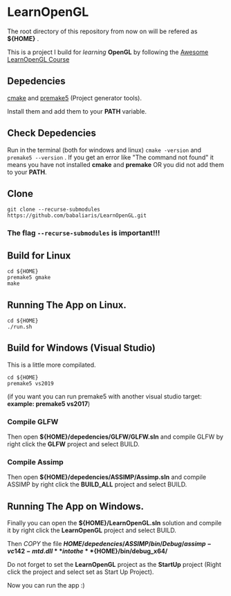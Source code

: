 # LearnOpenGL

The root directory of this repository from now on will be refered as **${HOME}** .

This is a project I build for *learning* **OpenGL** by following the [Awesome LearnOpenGL Course](https://learnopengl.com/)

## Depedencies
[cmake](https://cmake.org/download/) and [premake5](https://premake.github.io/) (Project generator tools).

Install them and add them to your **PATH** variable.

## Check Depedencies
Run in the terminal (both for windows and linux) `cmake -version` and `premake5 --version` .
If you get an error like "The command not found" it means you have not installed **cmake** and **premake** OR
you did not add them to your **PATH**.


## Clone
`git clone --recurse-submodules https://github.com/babaliaris/LearnOpenGL.git`
### The flag `--recurse-submodules` is **important**!!!

## Build for Linux
```
cd ${HOME}
premake5 gmake
make
```

## Running The App on Linux.
```
cd ${HOME}
./run.sh
```


## Build for Windows (Visual Studio)
This is a little more compilated.

```
cd ${HOME}
premake5 vs2019
``` 
(if you want you can run premake5 with another visual studio target: **example: premake5 vs2017**)

### Compile GLFW
Then open **${HOME}/depedencies/GLFW/GLFW.sln** and compile GLFW by right click the **GLFW** project and select BUILD.

### Compile Assimp
Then open **${HOME}/depedencies/ASSIMP/Assimp.sln** and compile ASSIMP by right click the **BUILD_ALL** project and select BUILD.

## Running The App on Windows.
Finally you can open the **${HOME}/LearnOpenGL.sln** solution and compile it by right click the **LearnOpenGL** project and select BUILD.

Then *COPY* the file **${HOME}/depedencies/ASSIMP/bin/Debug/assimp-vc142-mtd.dll** into the **${HOME}/bin/debug_x64/**

Do not forget to set the **LearnOpenGL** project as the **StartUp** project (Right click the project and select set as Start Up Project).

Now you can run the app :)
